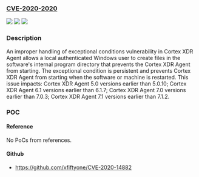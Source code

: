 ### [CVE-2020-2020](https://cve.mitre.org/cgi-bin/cvename.cgi?name=CVE-2020-2020)
![](https://img.shields.io/static/v1?label=Product&message=Cortex%20XDR%20Agent&color=blue)
![](https://img.shields.io/static/v1?label=Version&message=7.0%3C%207.0.3%20&color=brighgreen)
![](https://img.shields.io/static/v1?label=Vulnerability&message=CWE-755%20Improper%20Handling%20of%20Exceptional%20Conditions&color=brighgreen)

### Description

An improper handling of exceptional conditions vulnerability in Cortex XDR Agent allows a local authenticated Windows user to create files in the software's internal program directory that prevents the Cortex XDR Agent from starting. The exceptional condition is persistent and prevents Cortex XDR Agent from starting when the software or machine is restarted. This issue impacts: Cortex XDR Agent 5.0 versions earlier than 5.0.10; Cortex XDR Agent 6.1 versions earlier than 6.1.7; Cortex XDR Agent 7.0 versions earlier than 7.0.3; Cortex XDR Agent 7.1 versions earlier than 7.1.2.

### POC

#### Reference
No PoCs from references.

#### Github
- https://github.com/xfiftyone/CVE-2020-14882

